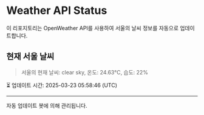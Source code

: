 
# Weather API Status

이 리포지토리는 OpenWeather API를 사용하여 서울의 날씨 정보를 자동으로 업데이트합니다.

## 현재 서울 날씨
> 서울의 현재 날씨: clear sky, 온도: 24.63°C, 습도: 22%

⏳ 업데이트 시간: 2025-03-23 05:58:46 (UTC)

---
자동 업데이트 봇에 의해 관리됩니다.
